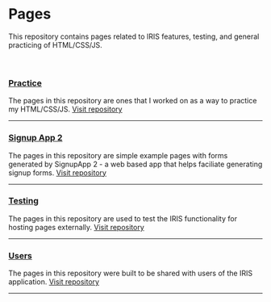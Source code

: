 # Pages

This repository contains pages related to IRIS features, testing, and general practicing of HTML/CSS/JS.
<br/><br/><br/>

### [Practice](https://github.com/Dejai/iris/tree/master/pages/practice)
The pages in this repository are ones that I worked on as a way to practice my HTML/CSS/JS.
[Visit repository](https://github.com/Dejai/iris/tree/master/pages/practice)

----

### [Signup App 2](https://github.com/Dejai/iris/tree/master/pages/signupApp2)
The pages in this repository are simple example pages with forms generated by SignupApp 2 - a web based app that helps faciliate generating signup forms.
[Visit repository](https://github.com/Dejai/iris/tree/master/pages/signupApp2)

----

### [Testing](https://github.com/Dejai/iris/tree/master/pages/testing)
The pages in this repository are used to test the IRIS functionality for hosting pages externally.
[Visit repository](https://github.com/Dejai/iris/tree/master/pages/testing)

----

### [Users](https://github.com/Dejai/iris/tree/master/pages/users)
The pages in this repository were built to be shared with users of the IRIS application.
[Visit repository](https://github.com/Dejai/iris/tree/master/pages/users)

----

